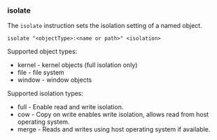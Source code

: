 ### isolate

The `isolate` instruction sets the isolation setting of a named object. 

```
isolate "<objectType>:<name or path>" <isolation>
```

Supported object types:

* kernel - kernel objects (full isolation only)
* file - file system
* window - window objects

Supported isolation types:

* full - Enable read and write isolation.
* cow - Copy on write enables write isolation, allows read from host operating system.
* merge - Reads and writes using host operating system if available.
